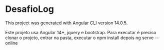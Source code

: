 # DesafioLog

This project was generated with [Angular CLI](https://github.com/angular/angular-cli) version 14.0.5.


Este projeto usa Angular 14+, jquery e bootstrap. Para executar é preciso clonar o projeto, entrar na pasta, executar o npm install depois ng serve --online

